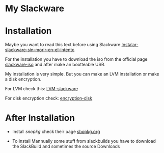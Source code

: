# My Slackware

# Installation

Maybe you want to read this text before using Slackware [Instalar-slackware-sin-morir-en-el-intento](https://www.ochobitshacenunbyte.com/2015/11/18/instalar-slackware-sin-morir-intento/
)

For the installation you have to download the iso from the official page
[slackware-iso](https://mirrors.slackware.com/slackware/slackware-iso/
)
and after make an bootteable USB.

My installation is very simple. But you can make an LVM installation or make
a disk encryption.

For LVM check this: [LVM-slackware](http://www.slackware.com/~alien/archive/13.1/README_LVM.TXT)

For disk encryption check: [encryption-disk](https://blog.darknedgy.net/technology/2014/07/27/1/)

# After Installation

- Install *snopkg* check their page [sbopkg.org](https://sbopkg.org/downloads.php)

- To install Mannually some stuff from slackbuilds you have to download the 
SlackBuild and sometimes the source Downloads
